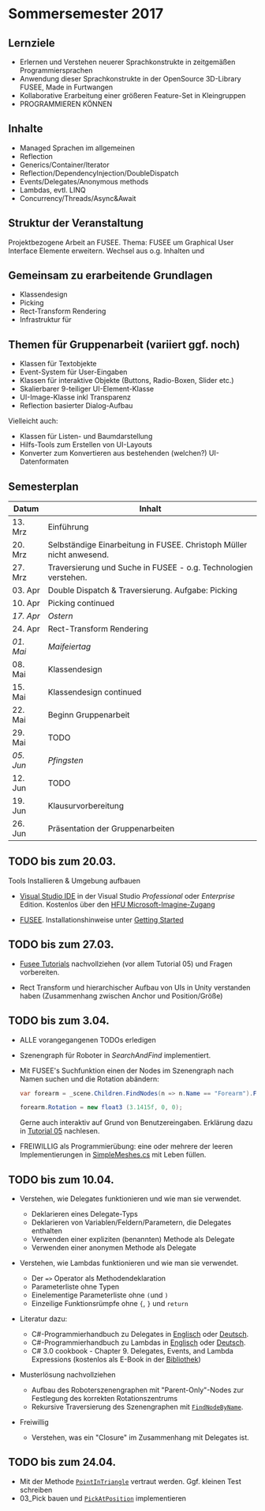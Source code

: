 # Sommersemester 2017

## Lernziele

 - Erlernen und Verstehen neuerer Sprachkonstrukte in zeitgemäßen Programmiersprachen
 - Anwendung dieser Sprachkonstrukte in der OpenSource 3D-Library FUSEE, Made in
   Furtwangen 
 - Kollaborative Erarbeitung einer größeren Feature-Set in Kleingruppen
 - PROGRAMMIEREN KÖNNEN

## Inhalte

- Managed Sprachen im allgemeinen
- Reflection
- Generics/Container/Iterator
- Reflection/DependencyInjection/DoubleDispatch
- Events/Delegates/Anonymous methods
- Lambdas, evtl. LINQ
- Concurrency/Threads/Async&Await

## Struktur der Veranstaltung

Projektbezogene Arbeit an FUSEE. Thema:
FUSEE um Graphical User Interface Elemente erweitern.
Wechsel aus o.g. Inhalten und

## Gemeinsam zu erarbeitende Grundlagen

- Klassendesign
- Picking
- Rect-Transform Rendering
- Infrastruktur für 

## Themen für Gruppenarbeit (variiert ggf. noch)

- Klassen für Textobjekte
- Event-System für User-Eingaben
- Klassen für interaktive Objekte (Buttons, Radio-Boxen, Slider etc.)
- Skalierbarer 9-teiliger UI-Element-Klasse
- UI-Image-Klasse inkl Transparenz
- Reflection basierter Dialog-Aufbau

Vielleicht auch:
- Klassen für Listen- und Baumdarstellung
- Hilfs-Tools zum Erstellen von UI-Layouts
- Konverter zum Konvertieren aus bestehenden (welchen?) UI-Datenformaten


## Semesterplan

| Datum          | Inhalt             | 
|----------------|--------------------| 
| 13. Mrz        | Einführung         | 
| 20. Mrz        | Selbständige Einarbeitung in FUSEE. Christoph Müller nicht anwesend.  | 
| 27. Mrz        | Traversierung und Suche in FUSEE - o.g. Technologien verstehen.      | 
| 03. Apr        | Double Dispatch & Traversierung. Aufgabe: Picking     | 
| 10. Apr        | Picking continued                   | 
| _17. Apr_      | _Ostern_                            | 
| 24. Apr        | Rect-Transform Rendering       | 
| _01. Mai_      | _Maifeiertag_      | 
| 08. Mai        | Klassendesign                   | 
| 15. Mai        | Klassendesign continued                 | 
| 22. Mai        | Beginn Gruppenarbeit            | 
| 29. Mai        | TODO                   | 
| _05. Jun_      | _Pfingsten_             | 
| 12. Jun        | TODO                      | 
| 19. Jun        | Klausurvorbereitung               | 
| 26. Jun        | Präsentation der Gruppenarbeiten  | 

## TODO bis zum 20.03.

Tools Installieren & Umgebung aufbauen
- [Visual Studio IDE](https://www.visualstudio.com/) in der Visual Studio _Professional_ oder _Enterprise_ Edition.
  Kostenlos über den [HFU Microsoft-Imagine-Zugang](https://e5.onthehub.com/WebStore/Welcome.aspx?ws=59962a70-148d-e311-93fa-b8ca3a5db7a1)

- [FUSEE](http://fusee3d.org). Installationshinweise unter [Getting Started](https://github.com/FUSEEProjectTeam/Fusee/wiki/Getting-Started)


## TODO bis zum 27.03.

- [Fusee Tutorials](https://github.com/griestopf/Fusee.Tutorial) nachvollziehen (vor allem Tutorial 05) und Fragen vorbereiten.

- Rect Transform und hierarchischer Aufbau von UIs in Unity verstanden haben (Zusammenhang zwischen Anchor und Position/Größe)


## TODO bis zum 3.04.

- ALLE vorangegangenen TODOs erledigen

- Szenengraph für Roboter in _SearchAndFind_ implementiert.

- Mit FUSEE's Suchfunktion einen der Nodes im Szenengraph nach Namen suchen und
  die Rotation abändern:

  ```C#
  var forearm = _scene.Children.FindNodes(n => n.Name == "Forearm").First().GetTransform();

  forearm.Rotation = new float3 (3.1415f, 0, 0);
  ```
  Gerne auch interaktiv auf Grund von Benutzereingaben.
  Erklärung dazu in [Tutorial 05](https://github.com/griestopf/Fusee.Tutorial/tree/master/Tutorial05#accessing-scene-properties) nachlesen.

- FREIWILLIG als Programmierübung: eine oder mehrere der leeren Implementierungen
  in [SimpleMeshes.cs](01_SearchAndFind/Core/SimpleMeshes.cs) mit Leben füllen.  

## TODO bis zum 10.04.

- Verstehen, wie Delegates funktionieren und wie man sie verwendet.
  - Deklarieren eines Delegate-Typs
  - Deklarieren von Variablen/Feldern/Parametern, die Delegates enthalten
  - Verwenden einer expliziten (benannten) Methode als Delegate
  - Verwenden einer anonymen Methode als Delegate

- Verstehen, wie Lambdas funktionieren und wie man sie verwendet.
  - Der `=>` Operator als Methodendeklaration
  - Parameterliste ohne Typen
  - Einelementige Parameterliste ohne `(`und `)`
  - Einzeilige Funktionsrümpfe ohne `{`, `}` und `return`

- Literatur dazu:
  - C#-Programmierhandbuch zu Delegates in
     [Englisch](https://docs.microsoft.com/en-us/dotnet/articles/csharp/programming-guide/delegates/index) oder 
     [Deutsch](https://msdn.microsoft.com/de-de/library/ms173171(v=vs.140).aspx).
  - C#-Programmierhandbuch zu Lambdas in
    [Englisch](https://docs.microsoft.com/en-us/dotnet/articles/csharp/programming-guide/statements-expressions-operators/lambda-expressions) oder 
    [Deutsch](https://msdn.microsoft.com/de-de/library/bb397687.aspx).
  - C# 3.0 cookbook - Chapter 9. Delegates, Events, and Lambda Expressions (kostenlos als E-Book in der 
    [Bibliothek](http://www.hs-furtwangen.de/willkommen/die-hochschule/zentrale-services/informations-und-medienzentrum/die-bibliotheken.html))

- Musterlösung nachvollziehen
  - Aufbau des Roboterszenengraphen mit "Parent-Only"-Nodes zur Festlegung des korrekten Rotationszentrums
  - Rekursive Traversierung des Szenengraphen mit [`FindNodeByName`](02_SearchAndFindSolved/Core/SearchAndFind.cs#L144).

- Freiwillig
  - Verstehen, was ein "Closure" im Zusammenhang mit Delegates ist.

## TODO bis zum 24.04.

- Mit der Methode [`PointInTriangle`](https://github.com/FUSEEProjectTeam/Fusee/blob/develop/src/Math/Core/float2.cs#L972)
  vertraut werden. Ggf. kleinen Test schreiben
- 03_Pick bauen und [`PickAtPosition`](03_Pick/Core/Pick.cs#L164) implementieren

